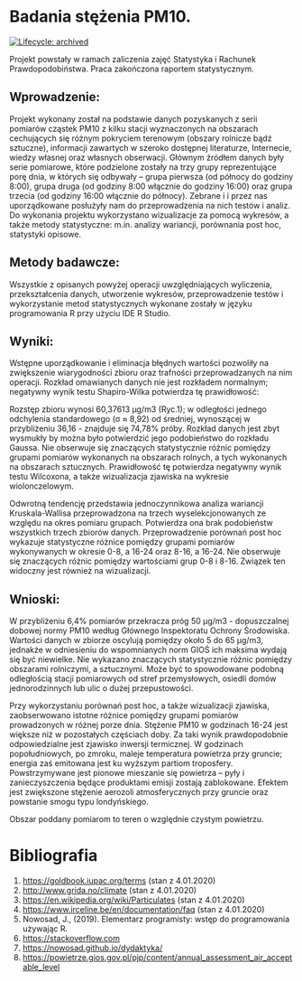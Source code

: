 # Badania stężenia PM10.
<!-- badges: start -->
[![Lifecycle:
archived](https://img.shields.io/badge/lifecycle-archived-red.svg)](https://www.tidyverse.org/lifecycle/#experimental)
<!-- badges: end -->
Projekt powstały w ramach zaliczenia zajęć Statystyka i Rachunek Prawdopodobiństwa. Praca zakończona raportem statystycznym.

## Wprowadzenie:

Projekt wykonany został na podstawie danych pozyskanych z serii pomiarów cząstek PM10 z kilku stacji wyznaczonych na obszarach cechujących się różnym pokryciem terenowym (obszary rolnicze bądź sztuczne), informacji zawartych w szeroko dostępnej literaturze, Internecie, wiedzy własnej oraz własnych obserwacji. Głównym źródłem danych były serie pomiarowe, które podzielone zostały na trzy grupy reprezentujące porę dnia, w których się odbywały – grupa pierwsza (od północy do godziny 8:00), grupa druga (od godziny 8:00 włącznie do godziny 16:00) oraz grupa trzecia (od godziny 16:00 włącznie do północy). Zebrane i i przez nas uporządkowane posłużyły nam do przeprowadzenia na nich testów i analiz. Do wykonania projektu wykorzystano wizualizacje za pomocą wykresów, a także metody statystyczne: m.in. analizy wariancji, porównania post hoc, statystyki opisowe. 

## Metody badawcze:

Wszystkie z opisanych powyżej operacji uwzględniających wyliczenia, przekształcenia danych, utworzenie wykresów, przeprowadzenie testów i wykorzystanie metod statystycznych wykonane zostały w języku programowania R przy użyciu IDE R Studio.


## Wyniki:

Wstępne uporządkowanie i eliminacja błędnych wartości pozwoliły na zwiększenie wiarygodności zbioru oraz trafności przeprowadzanych na nim operacji. Rozkład omawianych danych nie jest rozkładem normalnym; negatywny wynik testu Shapiro-Wilka potwierdza tę prawidłowość:


Rozstęp zbioru wynosi 60,37613 µg/m3 (Ryc.1); w odległości jednego odchylenia standardowego (σ ≈ 8,92) od średniej, wynoszącej w przybliżeniu 36,16 - znajduje się 74,78% próby. 	Rozkład danych jest zbyt wysmukły by można było potwierdzić jego podobieństwo do rozkładu Gaussa. Nie obserwuje się znaczących statystycznie różnic pomiędzy grupami pomiarów wykonanych na obszarach rolnych, a tych wykonanych na obszarach sztucznych. Prawidłowość tę potwierdza negatywny wynik testu Wilcoxona, a także wizualizacja zjawiska na wykresie wiolonczelowym. 

Odwrotną tendencję przedstawia jednoczynnikowa analiza wariancji Kruskala-Wallisa przeprowadzona na trzech wyselekcjonowanych ze względu na okres pomiaru grupach. Potwierdza ona brak  podobieństw wszystkich trzech zbiorów danych. Przeprowadzenie porównań post hoc wykazuje statystyczne różnice pomiędzy grupami pomiarów wykonywanych w okresie 0-8, a 16-24 oraz 8-16, a 16-24. Nie obserwuje się znaczących różnic pomiędzy wartościami grup 0-8 i 8-16. Związek ten widoczny jest również na wizualizacji.

## Wnioski:

W przybliżeniu 6,4% pomiarów przekracza próg 50 µg/m3 - dopuszczalnej dobowej normy PM10 według Głównego Inspektoratu Ochrony Środowiska. Wartości danych w zbiorze oscylują pomiędzy około 5 do 65 µg/m3, jednakże w odniesieniu do wspomnianych norm GIOŚ ich maksima wydają się być niewielke. Nie wykazano znaczących statystycznie różnic pomiędzy obszarami rolniczymi, a sztucznymi. Może być to spowodowane podobną odległością stacji pomiarowych od stref przemysłowych, osiedli domów jednorodzinnych lub ulic o dużej przepustowości. 

Przy wykorzystaniu porównań post hoc, a także wizualizacji zjawiska, zaobserwowano istotne różnice pomiędzy grupami pomiarów prowadzonych w różnej porze dnia. Stężenie PM10 w godzinach 16-24 jest większe niż w pozostałych częściach doby. Za taki wynik prawdopodobnie odpowiedzialne jest zjawisko inwersji termicznej. W godzinach popołudniowych, po zmroku, maleje temperatura powietrza przy gruncie; energia zaś emitowana jest ku wyższym partiom troposfery. Powstrzymywane jest pionowe mieszanie się powietrza – pyły i zanieczyszczenia będące produktami emisji zostają zablokowane. Efektem jest zwiększone stężenie aerozoli atmosferycznych przy gruncie oraz powstanie smogu typu londyńskiego. 

Obszar poddany pomiarom to teren o względnie czystym powietrzu.

# Bibliografia

1.	https://goldbook.iupac.org/terms (stan z 4.01.2020)
2.	http://www.grida.no/climate (stan z 4.01.2020)
3.	https://en.wikipedia.org/wiki/Particulates (stan z 4.01.2020) 
4.	https://www.irceline.be/en/documentation/faq (stan z 4.01.2020)
5.	Nowosad, J., (2019). Elementarz programisty: wstęp do programowania używając R.
6.	https://stackoverflow.com
7.	https://nowosad.github.io/dydaktyka/
8.	https://powietrze.gios.gov.pl/pjp/content/annual_assessment_air_acceptable_level

